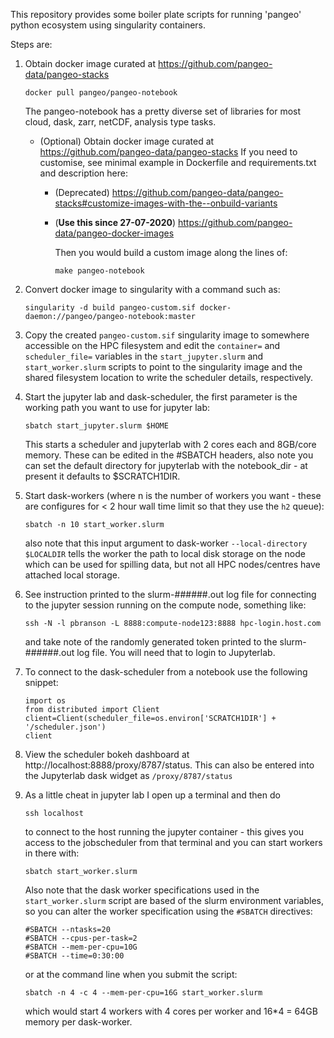 
This repository provides some boiler plate scripts for running 'pangeo' python ecosystem using singularity containers.

Steps are:

1. Obtain docker image curated at https://github.com/pangeo-data/pangeo-stacks
   ```
   docker pull pangeo/pangeo-notebook
   ```
   The pangeo-notebook has a pretty diverse set of libraries for most cloud, 
   dask, zarr, netCDF, analysis type tasks. 

   - (Optional) Obtain docker image curated at https://github.com/pangeo-data/pangeo-stacks
   If you need to customise, see minimal example in Dockerfile and requirements.txt and description here:

      - (Deprecated) https://github.com/pangeo-data/pangeo-stacks#customize-images-with-the--onbuild-variants

       - (**Use this since 27-07-2020**) https://github.com/pangeo-data/pangeo-docker-images

         Then you would build a custom image along the lines of:
         ```
         make pangeo-notebook
         ```
  
2. Convert docker image to singularity with a command such as:
   ```
   singularity -d build pangeo-custom.sif docker-daemon://pangeo/pangeo-notebook:master
   ```

3. Copy the created ```pangeo-custom.sif``` singularity image to somewhere accessible on the HPC filesystem and edit the ```container=``` and ```scheduler_file=``` variables in the ```start_jupyter.slurm``` and ```start_worker.slurm``` scripts to point to the singularity image and the shared filesystem location to write the scheduler details, respectively.


4. Start the jupyter lab and dask-scheduler, the first parameter is the working path you want to use for jupyter lab:
   ```
   sbatch start_jupyter.slurm $HOME
   ```
   This starts a scheduler and jupyterlab with 2 cores each and 8GB/core memory. These can be edited in the #SBATCH headers, also note you can set the default directory for jupyterlab with the notebook_dir - at present it defaults to $SCRATCH1DIR. 
   
   
5. Start dask-workers (where n is the number of workers you want - these are configures for < 2 hour wall time limit so that they use the `h2` queue):
   ```
   sbatch -n 10 start_worker.slurm
   ```
   also note that this input argument to dask-worker ```--local-directory $LOCALDIR``` tells the worker the path to local disk storage on the node which can be used for spilling data, but not all HPC nodes/centres have attached local storage.
   
   
6. See instruction printed to the slurm-######.out log file for connecting to the jupyter session running on the compute node, something like:
   ```
   ssh -N -l pbranson -L 8888:compute-node123:8888 hpc-login.host.com
   ``` 
   and take note of the randomly generated token printed to the slurm-######.out log file. You will need that to login to Jupyterlab.
   
   
7. To connect to the dask-scheduler from a notebook use the following snippet:
   ```
   import os
   from distributed import Client
   client=Client(scheduler_file=os.environ['SCRATCH1DIR'] + '/scheduler.json')
   client
   ```  
   
8. View the scheduler bokeh dashboard at http://localhost:8888/proxy/8787/status. This can also be entered into the Jupyterlab dask widget as `/proxy/8787/status`

9. As a little cheat in jupyter lab I open up a terminal and then do 
   ```
   ssh localhost
   ``` 
   to connect to the host running the jupyter container - this gives you access to the jobscheduler from that terminal and you can start workers  in there with:

   ```
   sbatch start_worker.slurm
   ```
   
   Also note that the dask worker specifications used in the ```start_worker.slurm``` script are based of the slurm environment variables, so you can alter the worker specification using the ```#SBATCH``` directives:
   
   ```
   #SBATCH --ntasks=20
   #SBATCH --cpus-per-task=2
   #SBATCH --mem-per-cpu=10G
   #SBATCH --time=0:30:00
   ```

   or at the command line when you submit the script:

   ```
   sbatch -n 4 -c 4 --mem-per-cpu=16G start_worker.slurm
   ```
   which would start 4 workers with 4 cores per worker and 16*4 = 64GB memory per dask-worker.